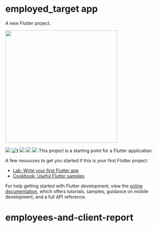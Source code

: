 # employed_target app 



A new Flutter project.

<img src="https://github.com/khalid5555/employees-and-client_report3/assets/68198261/3e4bb805-3bf7-4241-bd8f-d0dcf8a1c60a.jpg" width=350 height =350 />


![](https://github.com/khalid5555/employees-and-client_report3/assets/68198261/3e4bb805-3bf7-4241-bd8f-d0dcf8a1c60a)
![t](https://github.com/khalid5555/employees-and-client_report3/assets/68198261/c10365bf-c271-4edc-8c02-9609d7d3f007)
![](https://github.com/khalid5555/employees-and-client_report3/assets/68198261/c2e1af93-b66b-4779-8077-276731de6f29)
![](https://github.com/khalid5555/employees-and-client_report3/assets/68198261/82f5c699-f2e7-4b56-be6e-0022b73837b9)
![](https://github.com/khalid5555/employees-and-client_report3/assets/68198261/46df3b47-66dc-4e66-8ed0-3482ef1a8457)
This project is a starting point for a Flutter application.

A few resources to get you started if this is your first Flutter project:

- [Lab: Write your first Flutter app](https://docs.flutter.dev/get-started/codelab)
- [Cookbook: Useful Flutter samples](https://docs.flutter.dev/cookbook)

For help getting started with Flutter development, view the
[online documentation](https://docs.flutter.dev/), which offers tutorials,
samples, guidance on mobile development, and a full API reference.
# employees-and-client-report
